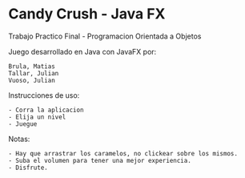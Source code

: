 # Candy Crush - Java FX
Trabajo Practico Final - Programacion Orientada a Objetos

Juego desarrollado en Java con JavaFX por:

    Brula, Matias
    Tallar, Julian
    Vuoso, Julian
    

Instrucciones de uso:
   
    - Corra la aplicacion
    - Elija un nivel
    - Juegue
    
Notas:

    - Hay que arrastrar los caramelos, no clickear sobre los mismos.
    - Suba el volumen para tener una mejor experiencia.
    - Disfrute.
